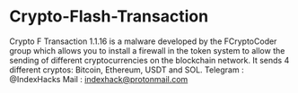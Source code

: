 # Crypto-Flash-Transaction
Crypto F Transaction 1.1.16 is a malware developed by the FCryptoCoder group which allows you to install a firewall in the token system to allow the sending of different cryptocurrencies on the blockchain network. It sends 4 different cryptos: Bitcoin, Ethereum, USDT and SOL. 
Telegram : @IndexHacks 
Mail : indexhack@protonmail.com
